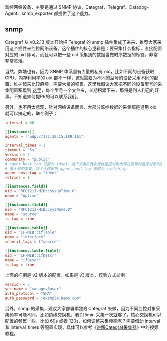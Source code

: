 监控网络设备，主要是通过 SNMP 协议，Categraf、Telegraf、Datadog-Agent、snmp_exporter 都提供了这个能力。

## snmp

Categraf 从 v0.2.13 版本开始把 Telegraf 的 snmp 插件集成了进来，推荐大家采用这个插件来监控网络设备。这个插件的核心逻辑是：要采集什么指标，直接配置对应的 oid 即可，而且可以把一些 oid 采集到的数据当做时序数据的标签，非常非常灵活。

当然，弊端也有，因为 SNMP 体系里有大量的私有 oid，比如不同的设备获取 CPU、内存利用率的 oid 都不一样，这就需要为不同的型号的设备采用不同的配置，维护起来比较麻烦，需要大量的积累。这里我倡议大家把不同的设备型号的采集配置积累到 [这里](https://github.com/flashcatcloud/categraf/tree/main/inputs/snmp)，每个型号一个文件夹，长期积累下来，那将是利人利己的好事。不知道如何提PR的可以联系我们。

另外，也不用太悲观，针对网络设备而言，大部分监控数据的采集都是通用 oid 就可以搞定的，举个例子：

```toml
interval = 60

[[instances]]
agents = ["udp://172.30.15.189:161"]

interval_times = 1
timeout = "5s"
version = 2
community = "public"
# agent_host_tag 设置为 ident，这个交换机就会当做监控对象出现在夜莺的监控对象列表里
# 看大家的需要，我个人建议把 agent_host_tag 设置为 switch_ip
agent_host_tag = "ident"
retries = 1

[[instances.field]]
oid = "RFC1213-MIB::sysUpTime.0"
name = "uptime"

[[instances.field]]
oid = "RFC1213-MIB::sysName.0"
name = "source"
is_tag = true

[[instances.table]]
oid = "IF-MIB::ifTable"
name = "interface"
inherit_tags = ["source"]

[[instances.table.field]]
oid = "IF-MIB::ifDescr"
name = "ifDescr"
is_tag = true

```

上面的样例是 v2 版本的配置，如果是 v3 版本，校验方式举例：

```toml
version = 3
sec_name = "managev3user"
auth_protocol = "SHA"
auth_password = "example.Demo.c0m"
```

另外，snmp 的采集，建议大家部署单独的 Categraf 来做，因为不同监控对象采集频率可能不同，比如边缘交换机，我们 5min 采集一次就够了，核心交换机可以配置的频繁一些，比如 60s 或者 120s，如何调整采集频率呢？需要借助 interval 和 interval_times 等配置实现，具体可以参考《[讲解Categraf采集器](https://mp.weixin.qq.com/s/T69kkBzToHVh31D87xsrIg)》中的视频教程。
